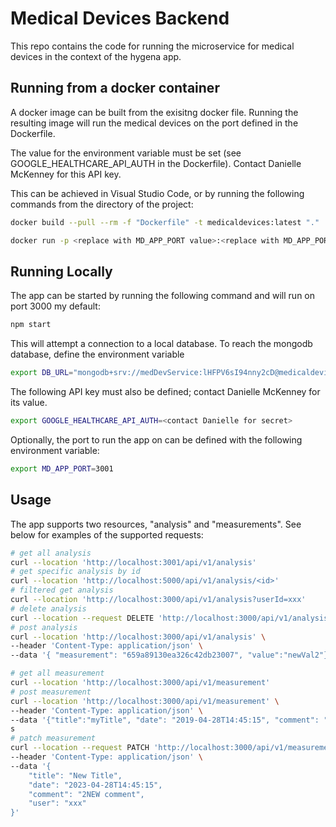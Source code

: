 # Medical Devices Backend

This repo contains the code for running the microservice for medical devices in the context of the hygena app.

## Running from a docker container

A docker image can be built from the exisitng docker file. Running the resulting image will run the medical devices on the port defined in the Dockerfile. 

The value for the environment variable must be set (see GOOGLE_HEALTHCARE_API_AUTH in the Dockerfile). Contact Danielle McKenney for this API key. 

This can be achieved in Visual Studio Code, or by running the following commands from the directory of the project:

```bash
docker build --pull --rm -f "Dockerfile" -t medicaldevices:latest "."

docker run -p <replace with MD_APP_PORT value>:<replace with MD_APP_PORT value> medicaldevices:latest

```

## Running Locally

The app can be started by running the following command and will run on port 3000 my default:

```bash
npm start
```
This will attempt a connection to a local database. To reach the mongodb database, define the environment variable

```bash
export DB_URL="mongodb+srv://medDevService:lHFPV6sI94nny2cD@medicaldevicescluster.h2blqct.mongodb.net/?retryWrites=true&w=majority"
```
The following API key must also be defined; contact Danielle McKenney for its value.

```bash
export GOOGLE_HEALTHCARE_API_AUTH=<contact Danielle for secret>
```

Optionally, the port to run the app on can be defined with the following environment variable:

```bash
export MD_APP_PORT=3001
```

## Usage

The app supports two resources, "analysis" and "measurements". See below for examples of the supported requests:

```bash
# get all analysis
curl --location 'http://localhost:3001/api/v1/analysis'
# get specific analysis by id
curl --location 'http://localhost:5000/api/v1/analysis/<id>'
# filtered get analysis
curl --location 'http://localhost:3000/api/v1/analysis?userId=xxx'
# delete analysis
curl --location --request DELETE 'http://localhost:3000/api/v1/analysis/659966eea30e7700627e5e1a'
# post analysis
curl --location 'http://localhost:3000/api/v1/analysis' \
--header 'Content-Type: application/json' \
--data '{ "measurement": "659a89130ea326c42db23007", "value":"newVal2"}'

# get all measurement
curl --location 'http://localhost:3000/api/v1/measurement'
# post measurement
curl --location 'http://localhost:3000/api/v1/measurement' \
--header 'Content-Type: application/json' \
--data '{"title":"myTitle", "date": "2019-04-28T14:45:15", "comment": "cmt", "type": "bloodPressure", "user": "123a"}'
s
# patch measurement
curl --location --request PATCH 'http://localhost:3000/api/v1/measurement/659a89130ea326c42db23007' \
--header 'Content-Type: application/json' \
--data '{
    "title": "New Title",
    "date": "2023-04-28T14:45:15",
    "comment": "2NEW comment",
    "user": "xxx"
}'
```
